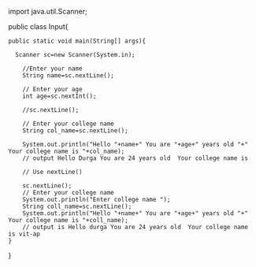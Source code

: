 import java.util.Scanner;

public class Input{

    public static void main(String[] args){
    
      Scanner sc=new Scanner(System.in);
      
        //Enter your name
        String name=sc.nextLine();
        
        // Enter your age
        int age=sc.nextInt();
        
        //sc.nextLine();
        
        // Enter your college name
        String col_name=sc.nextLine();
        
        System.out.println("Hello "+name+" You are "+age+" years old "+" Your college name is "+col_name);
        // output Hello Durga You are 24 years old  Your college name is
        
        // Use nextLine() 

        sc.nextLine();
        // Enter your college name
        System.out.println("Enter college name ");
        String coll_name=sc.nextLine();
        System.out.println("Hello "+name+" You are "+age+" years old "+" Your college name is "+coll_name);
        // output is Hello durga You are 24 years old  Your college name is vit-ap
    }
  
}


